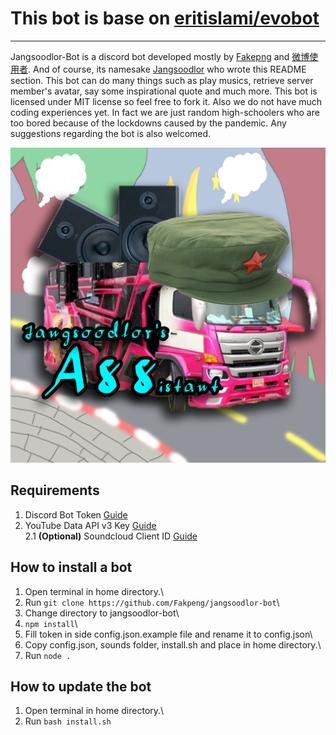 # This bot is base on [eritislami/evobot](https://github.com/eritislami/evobot)
_______________________________________________________________

Jangsoodlor-Bot is a discord bot developed mostly by [Fakepng](https://github.com/Fakepng) and [微博使用者](https://github.com/BioB3). And of course, its namesake [Jangsoodlor](https://github.com/Jangsoodlor) who wrote this README section. This bot can do many things such as play musics, retrieve server member's avatar, say some inspirational quote and much more. This bot is licensed under MIT license so feel free to fork it. Also we do not have much coding experiences yet. In fact we are just random high-schoolers who are too bored because of the lockdowns caused by the pandemic. Any suggestions regarding the bot is also welcomed.

![jangsoodlor-bot avatar](/assets/images/Jangsoodlor-bot.png)

## Requirements

1. Discord Bot Token [Guide](https://discordjs.guide/preparations/setting-up-a-bot-application.html#creating-your-bot)
2. YouTube Data API v3 Key [Guide](https://developers.google.com/youtube/v3/getting-started)\
2.1 **(Optional)** Soundcloud Client ID [Guide](https://github.com/zackradisic/node-soundcloud-downloader#client-id)

## How to install a bot

1. Open terminal in home directory.\
2. Run `git clone https://github.com/Fakpeng/jangsoodlor-bot`\
3. Change directory to jangsoodlor-bot\
4. `npm install`\
5. Fill token in side config.json.example file and rename it to config.json\
6. Copy config.json, sounds folder, install.sh and place in home directory.\
7. Run `node .`

## How to update the bot

1. Open terminal in home directory.\
2. Run `bash install.sh`